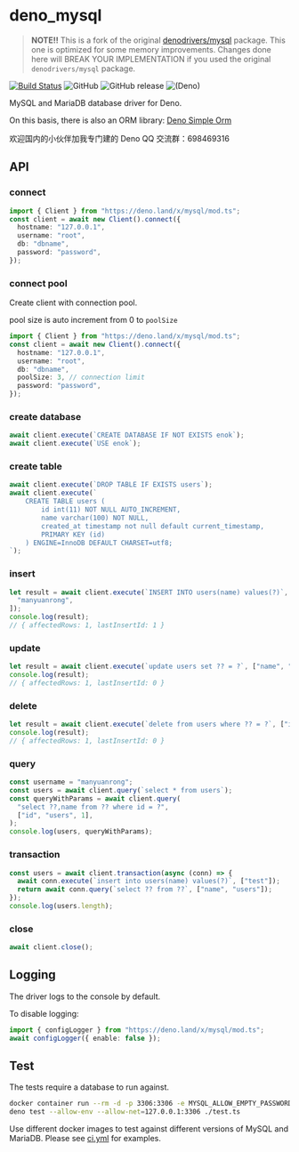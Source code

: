 # deno_mysql

>**NOTE!!** This is a fork of the original [denodrivers/mysql](https://github.com/denodrivers/mysql) package. This one is optimized for some memory improvements. Changes done here will BREAK YOUR IMPLEMENTATION if you used the original `denodrivers/mysql` package.

[![Build Status](https://github.com/manyuanrong/deno_mysql/workflows/ci/badge.svg?branch=master)](https://github.com/manyuanrong/deno_mysql/actions)
![GitHub](https://img.shields.io/github/license/manyuanrong/deno_mysql.svg)
![GitHub release](https://img.shields.io/github/release/manyuanrong/deno_mysql.svg)
![(Deno)](https://img.shields.io/badge/deno-1.0.0-green.svg)

MySQL and MariaDB database driver for Deno.

On this basis, there is also an ORM library:
[Deno Simple Orm](https://github.com/manyuanrong/dso)

欢迎国内的小伙伴加我专门建的 Deno QQ 交流群：698469316

## API

### connect

```ts
import { Client } from "https://deno.land/x/mysql/mod.ts";
const client = await new Client().connect({
  hostname: "127.0.0.1",
  username: "root",
  db: "dbname",
  password: "password",
});
```

### connect pool

Create client with connection pool.

pool size is auto increment from 0 to `poolSize`

```ts
import { Client } from "https://deno.land/x/mysql/mod.ts";
const client = await new Client().connect({
  hostname: "127.0.0.1",
  username: "root",
  db: "dbname",
  poolSize: 3, // connection limit
  password: "password",
});
```

### create database

```ts
await client.execute(`CREATE DATABASE IF NOT EXISTS enok`);
await client.execute(`USE enok`);
```

### create table

```ts
await client.execute(`DROP TABLE IF EXISTS users`);
await client.execute(`
    CREATE TABLE users (
        id int(11) NOT NULL AUTO_INCREMENT,
        name varchar(100) NOT NULL,
        created_at timestamp not null default current_timestamp,
        PRIMARY KEY (id)
    ) ENGINE=InnoDB DEFAULT CHARSET=utf8;
`);
```

### insert

```ts
let result = await client.execute(`INSERT INTO users(name) values(?)`, [
  "manyuanrong",
]);
console.log(result);
// { affectedRows: 1, lastInsertId: 1 }
```

### update

```ts
let result = await client.execute(`update users set ?? = ?`, ["name", "MYR"]);
console.log(result);
// { affectedRows: 1, lastInsertId: 0 }
```

### delete

```ts
let result = await client.execute(`delete from users where ?? = ?`, ["id", 1]);
console.log(result);
// { affectedRows: 1, lastInsertId: 0 }
```

### query

```ts
const username = "manyuanrong";
const users = await client.query(`select * from users`);
const queryWithParams = await client.query(
  "select ??,name from ?? where id = ?",
  ["id", "users", 1],
);
console.log(users, queryWithParams);
```

### transaction

```ts
const users = await client.transaction(async (conn) => {
  await conn.execute(`insert into users(name) values(?)`, ["test"]);
  return await conn.query(`select ?? from ??`, ["name", "users"]);
});
console.log(users.length);
```

### close

```ts
await client.close();
```

## Logging

The driver logs to the console by default.

To disable logging:

```ts
import { configLogger } from "https://deno.land/x/mysql/mod.ts";
await configLogger({ enable: false });
```

## Test

The tests require a database to run against.

```bash
docker container run --rm -d -p 3306:3306 -e MYSQL_ALLOW_EMPTY_PASSWORD=true docker.io/mariadb:latest
deno test --allow-env --allow-net=127.0.0.1:3306 ./test.ts
```

Use different docker images to test against different versions of MySQL and
MariaDB. Please see [ci.yml](./.github/workflows/ci.yml) for examples.
